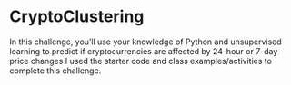 # CryptoClustering
In this challenge, you’ll use your knowledge of Python and unsupervised learning to predict if cryptocurrencies are affected by 24-hour or 7-day price changes
I used the starter code and class examples/activities to complete this challenge.
